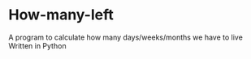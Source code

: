 # How-many-left
A program to calculate how many days/weeks/months we have to live
Written in Python
